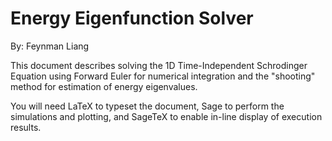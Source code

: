 Energy Eigenfunction Solver
===
By: Feynman Liang

This document describes solving the 1D Time-Independent Schrodinger Equation
using Forward Euler for numerical integration and the "shooting" method for
estimation of energy eigenvalues.

You will need LaTeX to typeset the document, Sage to perform the simulations
and plotting, and SageTeX to enable in-line display of execution results.
